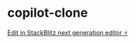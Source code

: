 # copilot-clone

[Edit in StackBlitz next generation editor ⚡️](https://stackblitz.com/~/github.com/thanhauco/copilot-clone)
